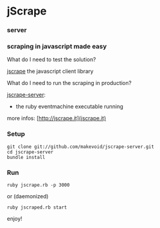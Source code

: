 # jScrape
### server

### scraping in javascript made easy

What do I need to test the solution?

[jscrape](https://github.com/makevoid/jscrape)
the javascript client library


What do I need to run the scraping in production?

[jscrape-server](https://github.com/makevoid/jscrape-server):
- the ruby eventmachine executable running


more infos: [http://jscrape.it](jscrape.it)


### Setup

    git clone git://github.com/makevoid/jscrape-server.git
    cd jscrape-server
    bundle install    

### Run

    ruby jscrape.rb -p 3000
  
or (daemonized)
  
    ruby jscraped.rb start



enjoy!